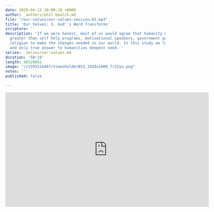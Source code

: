 ```yaml
---
date: 2020-04-12 20:00:10 +0000
author: _authors/phil-boalch.md
file: "/our-values/our-values-session-03.mp3"
title: 'Our Values: 3. God''s Word Transforms'
scripture: ''
description: 'If we were honest, most of us would agree that humanity needs something
  greater than self help programs, motivational speakers, government policies or even
  religion to make the changes needed in our world. In this study we look at the one
  and only true answer to humanities deepest need. '
series: _series/our-values.md
duration: '50:19'
length: 98320881
image: "/v1593514467/VimeoholderBS3_1920x1080_fr22yo.png"
notes: ''
published: false

---
```

<iframe src="https://player.vimeo.com/video/431750031" width="640" height="360" frameborder="0" allow="autoplay; fullscreen" allowfullscreen></iframe>